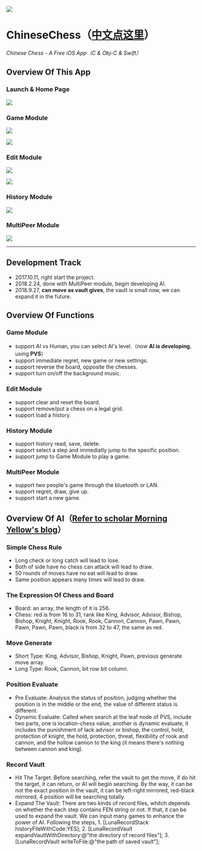![](/icon.png)
# ChineseChess（[中文点这里](/[Chinese]README.md)）
*Chinese Chess - A Free iOS App（C & Obj-C & Swift）*

## Overview Of This App
### Launch & Home Page
![](ReadMeMedia/Launch&Home.png)

### Game Module
![](ReadMeMedia/Game.png)

![](ReadMeMedia/GameSettings&History.png)

### Edit Module
![](ReadMeMedia/File&Edit.png)

![](ReadMeMedia/FirstSide&CheckMate.png)

### History Module
![](ReadMeMedia/History&Play.png)

### MultiPeer Module
![](ReadMeMedia/MultiPeer&Waitting.png)

***

## Development Track
* 2017.10.11, right start the project.
* 2018.2.24, done with MultiPeer module, begin developing AI.
* 2018.9.27, __can move as vault gives__, the vault is small now, we can expand it in the future.

## Overview Of Functions
### Game Module
- support AI vs Human, you can select AI's level.（now __AI is developing__, using __PVS__）
- support immediate regret, new game or new settings.
- support reverse the board, opposite the chesses.
- support turn on/off the background music.

### Edit Module
- support clear and reset the board.
- support remove/put a chess on a legal grid.
- support load a history.

### History Module
- support history read, save, delete.
- support select a step and immediatly jump to the specific position.
- support jump to Game Module to play a game.

### MultiPeer Module
- support two people's game through the bluetooth or LAN.
- support regret, draw, give up.
- support start a new game.

## Overview Of AI（[Refer to scholar Morning Yellow's blog](http://www.xqbase.com/computer/eleeye_intro.htm)）
### Simple Chess Rule
- Long check or long catch will lead to lose.
- Both of side have no chess can attack will lead to draw.
- 50 rounds of moves have no eat will lead to draw.
- Same position appears many times will lead to draw.

### The Expression Of Chess and Board
- Board: an array, the length of it is 256.
- Chess: red is from 16 to 31, rank like King, Advisor, Advisor, Bishop, Bishop, Knight, Knight, Rook, Rook, Cannon, Cannon, Pawn, Pawn, Pawn, Pawn, Pawn, black is from 32 to 47, the same as red.

### Move Generate
- Short Type: King, Advisor, Bishop, Knight, Pawn, previous generate move array.
- Long Type: Rook, Cannon, bit row bit column.

### Position Evaluate
- Pre Evaluate: Analysis the status of position, judging whether the position is in the middle or the end,  the value of different status is different.
- Dynamic Evaluate: Called when search at the leaf node of PVS,  include two parts, one is location-chess value, another is dynamic evaluate, it includes the punishment of lack advisor or bishop, the control, hold, protection of knight, the hold, protection, threat, flexibility of rook and cannon, and the hollow cannon to the king (it means there's nothing between cannon and king).

### Record Vault
- Hit The Target: Before searching, refer the vault to get the move, if do hit the target, it can return, or AI will begin searching. By the way, it can be not the exact position in the vault, it can be left-right mirrored, red-black mirrored, 4 position will be searching totally.
- Expand The Vault: There are two kinds of record files, whitch depends on whether the each step contains FEN string or not. If that, it can be used to expand the vault. We can input many games to enhance the power of AI. Following the steps, 1. [LunaRecordStack historyFileWithCode:YES]; 2. [LunaRecordVault expandVaultWithDirectory:@"the directory of record files"]; 3. [LunaRecordVault writeToFile:@"the path of saved vault"];
